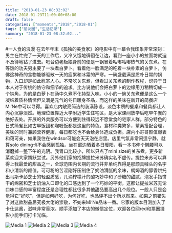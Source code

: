 ```yaml
---
title: "2018-01-23 08:32:02"
date: 2018-01-23T11:00:00+08:00
draft: false
categories: ["moments","2018","2018-01"]
tags: ["朋友圈","生活记录"]
summary: "2018-01-23 08:32:02..."
---
```


#一人食的浪漫
在去年年末《孤独的美食家》的电影中有一幕令我印象非常深刻：男主在忙完了一天的工作后，又冷又饿地徘徊在江边，看到一座小小的拉面坊就迫不及待地钻了进去。吧台边老板娘身前的便是一锅冒着咕嘟咕嘟热气的关东煮。在等饭的功夫男主要了一块煮白萝卜。看着他一脸满足的吃着一块朴素的白萝卜，仿佛这神奇的食物能够驱散一天的疲累和冰霜的严寒。一碗盛载满是质朴日常的锅物，入口却是如此慰寄人心。不常吃关东煮，但看过关东煮的制作教程，讶异于日本人对于传统的恪守和细节的追求。比方说他们会把白萝卜的边缘用刀稍稍切成一个钝角，为的是白萝卜在汤中久煮不化持型入味。小小的一碗关东煮便是这么一个凝结着质朴情愫但又满是元气的冬日暖身圣品，而这样的美味在新开的简餐店Mi‘Ne中可以寻得。喜欢店内敞亮简洁的装潢陈设，淡色木质的餐桌和餐具都让人内心沉静淡然。地理位置靠近大学附近学生住宅区，是大家课间放学后吃早午餐的绝好去处。开展的外卖服务可以方便到住得较远不愿堂食的宅家人群。部分特色的日式简餐比如古早饭团和咖喱饭都是这里的特色。食材种类繁多，荤素搭配合理，美味的同时兼顾营养健康，每日都吃也不会给身体造成负担。店内小哥哥颜值爆表和蔼可亲，如果我住在windsor可能会天天泡在店里。店里气氛非常闲适宁静，就算solo dining也不会感到孤独。坐在窗边晒着冬日暖阳，看一本书伸个懒腰可以消磨掉一整下午的光阴。我胃口比较小，所以只点了mini size的关东煮，更多新菜欢迎大家踊跃尝试。另外他们家的招牌提拉米苏确实名不虚传。提拉米苏可以算得上我最爱的甜品之一，全球范围内长期的流行并非单纯靠得是那颇具噱头的名字和小清新的颜值。可可粉的苦涩刚好压制住了奶油滑腻的余味，朗姆酒的醇香烘托出马斯卡彭芝士的轻盈质感，几滴柠檬汁的酸巧妙中和了砂糖的甜腻，泡发手指饼干的绵密和芝士奶油入口即化的口感达到了一个巧妙的平衡，这都让提拉米苏无论口味口感的丰富程度还是合理性都比很多其他甜品要高出几个段位。一般人只是会觉得它“好吃”，但是如何好吃，为何好吃，也品评不出个所以然来。如果之前错失了对这款甜品届究极大佬的崇敬，不妨来Mi‘Ne品味一番。它家的版本目测加入了卡仕达酱，滋味非常香浓。顺手添加了本店的微信定位，欢迎各位网red和票圈摄影小能手们打卡光临。

![Media 1](/Moments/photos/2018-01-23/201801230832020.jpg)
![Media 2](/Moments/photos/2018-01-23/201801230832021.jpg)
![Media 3](/Moments/photos/2018-01-23/201801230832022.jpg)
![Media 4](/Moments/photos/2018-01-23/201801230832023.jpg)

